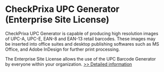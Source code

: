 # CheckPrixa UPC Generator (Enterprise Site License)
CheckPrixa UPC Generator is capable of producing high resolution images of UPC-A, UPC-E, EAN-8 and EAN-13 retail barcodes. These images may be inserted into office suites and desktop publishing softwares such as MS Office, and Adobe InDesign for further print processing.

The Enterprise Site License allows the use of the UPC Barcode Generator by everyone within your organization.
[>> Detailed information](https://secure.shareit.com/shareit/product.html?productid=300486256&affiliateid=200057808)